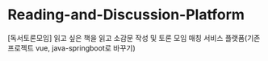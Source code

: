 # Reading-and-Discussion-Platform
[독서토론모임] 읽고 싶은 책을 읽고 소감문 작성 및 토론 모임 매칭 서비스 플랫폼(기존 프로젝트 vue, java-springboot로 바꾸기)
